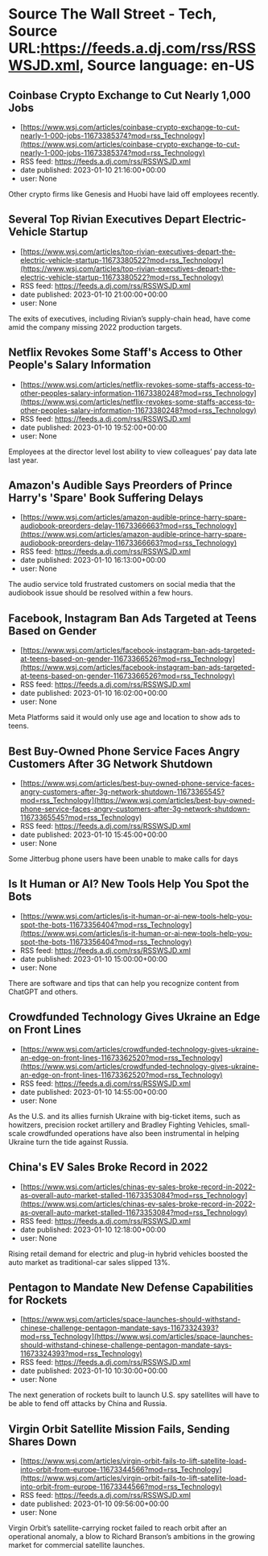 # Source The Wall Street - Tech, Source URL:https://feeds.a.dj.com/rss/RSSWSJD.xml, Source language: en-US

## Coinbase Crypto Exchange to Cut Nearly 1,000 Jobs
 - [https://www.wsj.com/articles/coinbase-crypto-exchange-to-cut-nearly-1-000-jobs-11673385374?mod=rss_Technology](https://www.wsj.com/articles/coinbase-crypto-exchange-to-cut-nearly-1-000-jobs-11673385374?mod=rss_Technology)
 - RSS feed: https://feeds.a.dj.com/rss/RSSWSJD.xml
 - date published: 2023-01-10 21:16:00+00:00
 - user: None

Other crypto firms like Genesis and Huobi have laid off employees recently.

## Several Top Rivian Executives Depart Electric-Vehicle Startup
 - [https://www.wsj.com/articles/top-rivian-executives-depart-the-electric-vehicle-startup-11673380522?mod=rss_Technology](https://www.wsj.com/articles/top-rivian-executives-depart-the-electric-vehicle-startup-11673380522?mod=rss_Technology)
 - RSS feed: https://feeds.a.dj.com/rss/RSSWSJD.xml
 - date published: 2023-01-10 21:00:00+00:00
 - user: None

The exits of executives, including Rivian’s supply-chain head, have come amid the company missing 2022 production targets.

## Netflix Revokes Some Staff's Access to Other People's Salary Information
 - [https://www.wsj.com/articles/netflix-revokes-some-staffs-access-to-other-peoples-salary-information-11673380248?mod=rss_Technology](https://www.wsj.com/articles/netflix-revokes-some-staffs-access-to-other-peoples-salary-information-11673380248?mod=rss_Technology)
 - RSS feed: https://feeds.a.dj.com/rss/RSSWSJD.xml
 - date published: 2023-01-10 19:52:00+00:00
 - user: None

Employees at the director level lost ability to view colleagues’ pay data late last year.

## Amazon's Audible Says Preorders of Prince Harry's 'Spare' Book Suffering Delays
 - [https://www.wsj.com/articles/amazon-audible-prince-harry-spare-audiobook-preorders-delay-11673366663?mod=rss_Technology](https://www.wsj.com/articles/amazon-audible-prince-harry-spare-audiobook-preorders-delay-11673366663?mod=rss_Technology)
 - RSS feed: https://feeds.a.dj.com/rss/RSSWSJD.xml
 - date published: 2023-01-10 16:13:00+00:00
 - user: None

The audio service told frustrated customers on social media that the audiobook issue should be resolved within a few hours.

## Facebook, Instagram Ban Ads Targeted at Teens Based on Gender
 - [https://www.wsj.com/articles/facebook-instagram-ban-ads-targeted-at-teens-based-on-gender-11673366526?mod=rss_Technology](https://www.wsj.com/articles/facebook-instagram-ban-ads-targeted-at-teens-based-on-gender-11673366526?mod=rss_Technology)
 - RSS feed: https://feeds.a.dj.com/rss/RSSWSJD.xml
 - date published: 2023-01-10 16:02:00+00:00
 - user: None

Meta Platforms said it would only use age and location to show ads to teens.

## Best Buy-Owned Phone Service Faces Angry Customers After 3G Network Shutdown
 - [https://www.wsj.com/articles/best-buy-owned-phone-service-faces-angry-customers-after-3g-network-shutdown-11673365545?mod=rss_Technology](https://www.wsj.com/articles/best-buy-owned-phone-service-faces-angry-customers-after-3g-network-shutdown-11673365545?mod=rss_Technology)
 - RSS feed: https://feeds.a.dj.com/rss/RSSWSJD.xml
 - date published: 2023-01-10 15:45:00+00:00
 - user: None

Some Jitterbug phone users have been unable to make calls for days

## Is It Human or AI? New Tools Help You Spot the Bots
 - [https://www.wsj.com/articles/is-it-human-or-ai-new-tools-help-you-spot-the-bots-11673356404?mod=rss_Technology](https://www.wsj.com/articles/is-it-human-or-ai-new-tools-help-you-spot-the-bots-11673356404?mod=rss_Technology)
 - RSS feed: https://feeds.a.dj.com/rss/RSSWSJD.xml
 - date published: 2023-01-10 15:00:00+00:00
 - user: None

There are software and tips that can help you recognize content from ChatGPT and others.

## Crowdfunded Technology Gives Ukraine an Edge on Front Lines
 - [https://www.wsj.com/articles/crowdfunded-technology-gives-ukraine-an-edge-on-front-lines-11673362520?mod=rss_Technology](https://www.wsj.com/articles/crowdfunded-technology-gives-ukraine-an-edge-on-front-lines-11673362520?mod=rss_Technology)
 - RSS feed: https://feeds.a.dj.com/rss/RSSWSJD.xml
 - date published: 2023-01-10 14:55:00+00:00
 - user: None

As the U.S. and its allies furnish Ukraine with big-ticket items, such as howitzers, precision rocket artillery and Bradley Fighting Vehicles, small-scale crowdfunded operations have also been instrumental in helping Ukraine turn the tide against Russia.

## China's EV Sales Broke Record in 2022
 - [https://www.wsj.com/articles/chinas-ev-sales-broke-record-in-2022-as-overall-auto-market-stalled-11673353084?mod=rss_Technology](https://www.wsj.com/articles/chinas-ev-sales-broke-record-in-2022-as-overall-auto-market-stalled-11673353084?mod=rss_Technology)
 - RSS feed: https://feeds.a.dj.com/rss/RSSWSJD.xml
 - date published: 2023-01-10 12:18:00+00:00
 - user: None

Rising retail demand for electric and plug-in hybrid vehicles boosted the auto market as traditional-car sales slipped 13%.

## Pentagon to Mandate New Defense Capabilities for Rockets
 - [https://www.wsj.com/articles/space-launches-should-withstand-chinese-challenge-pentagon-mandate-says-11673324393?mod=rss_Technology](https://www.wsj.com/articles/space-launches-should-withstand-chinese-challenge-pentagon-mandate-says-11673324393?mod=rss_Technology)
 - RSS feed: https://feeds.a.dj.com/rss/RSSWSJD.xml
 - date published: 2023-01-10 10:30:00+00:00
 - user: None

The next generation of rockets built to launch U.S. spy satellites will have to be able to fend off attacks by China and Russia.

## Virgin Orbit Satellite Mission Fails, Sending Shares Down
 - [https://www.wsj.com/articles/virgin-orbit-fails-to-lift-satellite-load-into-orbit-from-europe-11673344566?mod=rss_Technology](https://www.wsj.com/articles/virgin-orbit-fails-to-lift-satellite-load-into-orbit-from-europe-11673344566?mod=rss_Technology)
 - RSS feed: https://feeds.a.dj.com/rss/RSSWSJD.xml
 - date published: 2023-01-10 09:56:00+00:00
 - user: None

Virgin Orbit’s satellite-carrying rocket failed to reach orbit after an operational anomaly, a blow to Richard Branson’s ambitions in the growing market for commercial satellite launches.

